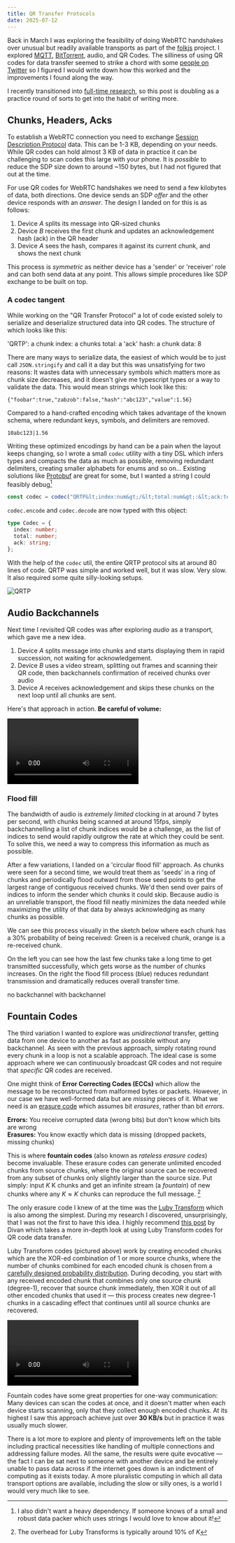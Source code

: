 ```yaml
---
title: QR Transfer Protocols
date: 2025-07-12
---
```


Back in March I was exploring the feasibility of doing WebRTC handshakes over unusual but readily available transports as part of the [folkjs](https://folkjs.org) project. I explored [MQTT](https://en.wikipedia.org/wiki/MQTT), [BitTorrent](https://en.wikipedia.org/wiki/BitTorrent), audio, and QR Codes. The silliness of using QR codes for data transfer seemed to strike a chord with some [people on Twitter](https://x.com/OrionReedOne/status/1901383095648927881) so I figured I would write down how this worked and the improvements I found along the way.

I recently transitioned into [full-time research](https://bsky.app/profile/orionreed.com/post/3lt5jj4hfjc2j), so this post is doubling as a practice round of sorts to get into the habit of writing more.

## Chunks, Headers, Acks

To establish a WebRTC connection you need to exchange [Session Description Protocol](https://en.wikipedia.org/wiki/Session_Description_Protocol) data. This can be 1-3 KB, depending on your needs. While QR codes can hold almost 3 KB of data in practice it can be challenging to scan codes this large with your phone. It is _possible_ to reduce the SDP size down to around ~150 bytes, but I had not figured that out at the time.

For use QR codes for WebRTC handshakes we need to send a few kilobytes of data, both directions. One device sends an SDP _offer_ and the other device responds with an _answer_. The design I landed on for this is as follows:

1. Device $A$ splits its message into QR-sized chunks
2. Device $B$ receives the first chunk and updates an acknowledgement hash (ack) in the QR header
3. Device $A$ sees the hash, compares it against its current chunk, and shows the next chunk

<md-qrtp-handshake chunks="5" speed="2000"></md-qrtp-handshake>

This process is _symmetric_ as neither device has a 'sender' or 'receiver' role and can both send data at any point. This allows simple procedures like SDP exchange to be built on top.

### A codec tangent

While working on the "QR Transfer Protocol" a lot of code existed solely to serialize and deserialize structured data into QR codes. The structure of which looks like this:

<md-codec width='20rem'>
'QRTP': a
chunk index: a
chunks total: a
'ack' hash: a
chunk data: 8
</md-codec>

There are many ways to serialize data, the easiest of which would be to just call `JSON.stringify` and call it a day but this was unsatisfying for two reasons: It wastes data with unnecessary symbols which matters more as chunk size decreases, and it doesn't give me typescript types or a way to validate the data. This would mean strings which look like this:

```
{"foobar":true,"zabzob":false,"hash":"abc123","value":1.56}
```

Compared to a hand-crafted encoding which takes advantage of the known schema, where redundant keys, symbols, and delimiters are removed.

```
10abc123|1.56
```

Writing these optimized encodings by hand can be a pain when the layout keeps changing, so I wrote a small `codec` utility with a tiny DSL which infers types and compacts the data as much as possible, removing redundant delimiters, creating smaller alphabets for enums and so on… Existing solutions like [Protobuf](https://en.wikipedia.org/wiki/Protocol_Buffers) are great for some, but I wanted a string I could feasibly debug[^1]

[^1]: I also didn't want a heavy dependency. If someone knows of a small and robust data packer which uses strings I would love to know about it!

```ts
const codec = codec("QRTP&lt;index:num&gt;/&lt;total:num&gt;:&lt;ack:text&gt;");
```

`codec.encode` and `codec.decode` are now typed with this object:

```ts
type Codec = {
  index: number;
  total: number;
  ack: string;
};
```

With the help of the `codec` util, the entire QRTP protocol sits at around 80 lines of code. QRTP was simple and worked well, but it was slow. Very slow. It also required some quite silly-looking setups.

![QRTP](qrtp.jpg)

## Audio Backchannels

Next time I revisited QR codes was after exploring _audio_ as a transport, which gave me a new idea.

1. Device $A$ splits message into chunks and starts displaying them in rapid succession, not waiting for acknowledgement.
2. Device $B$ uses a video stream, splitting out frames and scanning their QR code, then backchannels confirmation of received chunks over audio
3. Device $A$ receives acknowledgement and skips these chunks on the next loop until all chunks are sent.

Here's that approach in action. **Be careful of volume:**

![qrtpb](backchannel.mp4)

### Flood fill

The bandwidth of audio is _extremely limited_ clocking in at around 7 bytes per second, with chunks being scanned at around 15fps, simply backchannelling a list of chunk indices would be a challenge, as the list of indices to send would rapidly outgrow the rate at which they could be sent. To solve this, we need a way to compress this information as much as possible.

After a few variations, I landed on a 'circular flood fill' approach. As chunks were seen for a second time, we would treat them as 'seeds' in a ring of chunks and periodically flood outward from those seed points to get the largest range of contiguous received chunks. We'd then send over pairs of indices to inform the sender which chunks it could skip. Because audio is an unreliable transport, the flood fill neatly minimizes the data needed while maximizing the utility of that data by always acknowledging as many chunks as possible.

We can see this process visually in the sketch below where each chunk has a 30% probability of being received: Green is a received chunk, orange is a re-received chunk.

On the left you can see how the last few chunks take a long time to get transmitted successfully, which gets worse as the number of chunks increases. On the right the flood fill process (blue) reduces redundant transmission and dramatically reduces overall transfer time.

<md-group>
  <md-cell-circle cells='60' width='0.2' id="protocol-v1">
    no backchannel
  </md-cell-circle>
  <md-cell-circle cells='60' width='0.2' id="protocol-v2">
    with backchannel
  </md-cell-circle>
</md-group>

## Fountain Codes

The third variation I wanted to explore was _unidirectional_ transfer, getting data from one device to another as fast as possible without any backchannel. As seen with the previous approach, simply rotating round every chunk in a loop is not a scalable approach. The ideal case is some approach where we can continuously broadcast QR codes and not require that _specific_ QR codes are received.

One might think of **Error Correcting Codes (ECCs)** which allow the message to be reconstructed from malformed bytes or packets. However, in our case we have well-formed data but are _missing_ pieces of it. What we need is an [erasure code](https://en.wikipedia.org/wiki/Erasure_code) which assumes bit _erasures_, rather than bit _errors_.

**Errors:** You receive corrupted data (wrong bits) but don't know which bits are wrong <br/>
**Erasures:** You know exactly which data is missing (dropped packets, missing chunks)

This is where **fountain codes** (also known as _rateless erasure codes_) become invaluable. These erasure codes can generate unlimited encoded chunks from source chunks, where the original source can be recovered from any subset of chunks only slightly larger than the source size. Put simply: input $K$
K chunks and get an infinite stream (a _fountain_) of new chunks where any $K\approx K$ chunks can reproduce the full message. [^2]

[^2]: The overhead for Luby Transforms is typically around 10% of $K$

The only erasure code I knew of at the time was the [Luby Transform](https://en.wikipedia.org/wiki/Luby_transform_code) which is also among the simplest. During my research I discovered, unsurprisingly, that I was not the first to have this idea. I highly recommend [this post](https://divan.dev/posts/fountaincodes/) by Divan which takes a more in-depth look at using Luby Transform codes for QR code data transfer.

<md-group>
  <md-luby-transform>
  </md-luby-transform>
</md-group>

Luby Transform codes (pictured above) work by creating encoded chunks which are the XOR-ed combination of 1 or more source chunks, where the number of chunks combined for each encoded chunk is chosen from a [carefully designed probability distribution](https://en.wikipedia.org/wiki/Soliton_distribution). During decoding, you start with any received encoded chunk that combines only one source chunk (degree-1), recover that source chunk immediately, then XOR it out of all other encoded chunks that used it — this process creates new degree-1 chunks in a cascading effect that continues until all source chunks are recovered.

![fountain](fountain.mp4)

Fountain codes have some great properties for one-way communication: Many devices can scan the codes at once, and it doesn't matter when each device starts scanning, only that they collect enough encoded chunks. At its highest I saw this approach achieve just over **30 KB/s** but in practice it was usually much slower.

There is a lot more to explore and plenty of improvements left on the table including practical necessities like handling of multiple connections and addressing failure modes. All the same, the results were quite evocative — the fact I can be sat next to someone with another device and be entirely unable to pass data across if the internet goes down is an indictment of computing as it exists today. A more pluralistic computing in which all data transport options are available, including the slow or silly ones, is a world I would very much like to see.

<script>
class QRTPProtocol {
  constructor(circle, options = {}) {
    this.circle = circle;
    this.cellCount = circle.cellCount;
    this.broadcastIndex = 0;
    this.receivedCells = new Set();
    this.retransmitCells = new Set();
    this.acknowledgedCells = new Set(); // Cells that have been flood-filled
    this.isRunning = false;
    this.isBroadcasting = false; // Flag to prevent concurrent broadcast loops
    this.lastBroadcastCell = -1;
    this.floodFillTimer = null;
    this.isFloodFilling = false;
    this.timeouts = new Set(); // Track timeouts for cleanup
    
    // Protocol options
    this.enableFloodFill = options.enableFloodFill !== false;
    this.skipAcknowledged = options.skipAcknowledged || false;
    
    // Protocol parameters
    this.receptionProbability = 0.35; // Lower probability for more realistic loss
    this.broadcastSpeed = 80; // ms per cell
    this.floodFillSpeed = 25; // Faster flood fill spread
    this.floodFillDelay = 800; // ms to wait before flood fill
  }

  // Get CSS variable colors for theme support (always fresh to handle theme changes)
  getColors() {
    const root = getComputedStyle(document.documentElement);
    return {
      broadcast: root.getPropertyValue('--color-black').trim(),
      received: root.getPropertyValue('--color-green').trim(),
      retransmit: root.getPropertyValue('--color-orange').trim(),
      floodFill: root.getPropertyValue('--color-blue').trim(),
      acknowledged: root.getPropertyValue('--color-gray').trim(),
      completion: root.getPropertyValue('--color-white').trim()
    };
  }

  // Refresh all visible cell colors (useful when theme changes)
  refreshAllColors() {
    if (!this.isRunning) return;
    
    for (let i = 0; i < this.cellCount; i++) {
      if (i === this.lastBroadcastCell) {
        // Keep broadcast cell as-is
        continue;
      }
      // Restore each cell to its proper color
      this.restoreCell(i);
    }
  }

  async sleep(ms) {
    return new Promise(resolve => {
      const timeoutId = setTimeout(resolve, ms);
      // Store timeout for cleanup
      if (!this.timeouts) this.timeouts = new Set();
      this.timeouts.add(timeoutId);
      // Remove from set when resolved
      setTimeout(() => this.timeouts?.delete(timeoutId), ms + 10);
    });
  }

  // Yield control to browser to prevent blocking
  async yield() {
    return new Promise(resolve => {
      requestAnimationFrame(() => {
        setTimeout(resolve, 0);
      });
    });
  }

  // Restore cell to its proper state (not black)
  restoreCell(cellIndex) {
    if (!this.isRunning) return; // Don't restore cells if not running
    
    const colors = this.getColors();
    
    if (this.acknowledgedCells.has(cellIndex)) {
      this.circle.setCell(cellIndex, colors.acknowledged); // Light grey for acknowledged
    } else if (this.retransmitCells.has(cellIndex)) {
      this.circle.setCell(cellIndex, colors.retransmit); // Orange for retransmit
    } else if (this.receivedCells.has(cellIndex)) {
      this.circle.setCell(cellIndex, colors.received); // Green for received
    } else {
      this.circle.clearCell(cellIndex); // Clear if not received
    }
  }

  // Continuous broadcast that keeps going around
  async continuousBroadcast() {
    // Prevent multiple concurrent broadcast loops
    if (this.isBroadcasting) {
      console.log('Broadcast already running, skipping');
      return;
    }
    
    this.isBroadcasting = true;
    
    try {
      while (this.isRunning) {
        // Yield control to browser every loop iteration
        await this.yield();
        
        // Check if still running before each operation
        if (!this.isRunning) break;
        
        // Clear previous broadcast cell
        if (this.lastBroadcastCell !== -1) {
          this.restoreCell(this.lastBroadcastCell);
        }
        
        // Check if still running
        if (!this.isRunning) break;
        
        // Skip acknowledged cells if enabled
        if (this.skipAcknowledged && this.acknowledgedCells.has(this.broadcastIndex)) {
          // Move to next cell without processing
          this.broadcastIndex = (this.broadcastIndex + 1) % this.cellCount;
          continue;
        }
        
        // Set current broadcast cell to black
        const colors = this.getColors();
        this.circle.setCell(this.broadcastIndex, colors.broadcast); // Black for current broadcast
        this.lastBroadcastCell = this.broadcastIndex;
        
        // Handle reception logic for this cell
        this.handleReception(this.broadcastIndex);
        
        // Schedule flood fill if we have retransmissions (only if enabled)
        if (this.enableFloodFill) {
          this.scheduleFloodFill();
        }
        
        // Move to next cell
        this.broadcastIndex = (this.broadcastIndex + 1) % this.cellCount;
        
        // Check if all cells are received (complete cycle)
        // Check every iteration since we might skip cell 0 in skip mode
        if (this.receivedCells.size === this.cellCount) {
          await this.sleep(1000); // Pause to show completion
          this.isBroadcasting = false; // Clear flag before restart
          await this.showCompletionAndRestart();
          // Exit this loop - showCompletionAndRestart will start a new one
          return;
        }
        
        // Single sleep for broadcast speed
        await this.sleep(this.broadcastSpeed);
      }
    } finally {
      this.isBroadcasting = false;
    }
  }

  // Handle reception logic for a cell
  handleReception(cellIndex) {
    if (!this.isRunning) return;
    
    // Check if this cell was already received (retransmit)
    if (this.receivedCells.has(cellIndex)) {
      // Probabilistic retransmission detection (same probability as initial reception)
      if (Math.random() < this.receptionProbability) {
        this.retransmitCells.add(cellIndex);
      }
      return;
    }
    
    // Probabilistic initial reception
    if (Math.random() < this.receptionProbability) {
      this.receivedCells.add(cellIndex);
    }
  }

  // Schedule flood fill with debouncing
  scheduleFloodFill() {
    if (!this.isRunning || !this.enableFloodFill || this.retransmitCells.size === 0 || this.isFloodFilling) return;
    
    // Only schedule if not already scheduled and not currently flood filling
    if (!this.floodFillTimer) {
      this.floodFillTimer = setTimeout(() => {
        if (this.isRunning) { // Check if still running when timer fires
          this.startFloodFillCycle();
        }
      }, this.floodFillDelay);
    }
  }

  // Start repeating flood fill cycle
  async startFloodFillCycle() {
    this.floodFillTimer = null;
    this.isFloodFilling = true;
    
    while (this.isRunning && this.isFloodFilling && this.retransmitCells.size > 0) {
      // Yield control to browser
      await this.yield();
      
      const ackRanges = await this.floodFill();
      
      // Check if we should still continue after flood fill
      if (!this.isRunning || !this.isFloodFilling) break;
      
            // After flood fill, reset orange cells to green (ack sent, reset retransmit state)
      const floodColors = this.getColors();
      for (const cellIndex of this.retransmitCells) {
        if (cellIndex !== this.lastBroadcastCell) {
          this.circle.setCell(cellIndex, floodColors.received); // Back to green
        }
      }
      this.retransmitCells.clear(); // Clear retransmit state
      
      // Mark acknowledged cells if skip mode is enabled (do this AFTER resetting retransmit colors)
      if (this.skipAcknowledged && ackRanges) {
        for (const range of ackRanges) {
          for (const cellIndex of range) {
            this.acknowledgedCells.add(cellIndex);
            // Immediately show acknowledged cells as light grey
            if (cellIndex !== this.lastBroadcastCell) {
              this.circle.setCell(cellIndex, floodColors.acknowledged); // Light grey for acknowledged
            }
          }
        }
      }
      
      // Wait 2 seconds before next flood fill cycle
      await this.sleep(2000);
    }
    
    this.isFloodFilling = false;
  }

  // Flood fill algorithm across connected green cells
  async floodFill() {
    if (!this.isRunning || !this.isFloodFilling || this.retransmitCells.size === 0) return null;
    
    // Find all connected components of green cells
    const visited = new Set();
    const ackRanges = [];
    
    for (const retransmitCell of this.retransmitCells) {
      if (!this.isRunning || !this.isFloodFilling) return null;
      if (visited.has(retransmitCell)) continue;
      
      // Start flood fill from this retransmit cell
      const component = await this.floodFillFrom(retransmitCell, visited);
      if (component.length > 0) {
        ackRanges.push(component);
      }
    }
    
    if (!this.isRunning || !this.isFloodFilling) return null;
    
    // Visualize acknowledgement ranges (building the ack indices)
    const colors = this.getColors();
    for (const range of ackRanges) {
      for (const cellIndex of range) {
        if (!this.isRunning || !this.isFloodFilling) return null;
        if (cellIndex !== this.lastBroadcastCell) {
          this.circle.setCell(cellIndex, colors.floodFill); // Blue for ack range
        }
        await this.sleep(this.floodFillSpeed);
        // Yield control every few cells
        await this.yield();
      }
    }
    
    if (!this.isRunning || !this.isFloodFilling) return null;
    
    await this.sleep(1000); // Pause to show complete ack ranges
    
    if (!this.isRunning || !this.isFloodFilling) return null;
    
    // Clear blue ack visualization back to original states
    for (const range of ackRanges) {
      for (const cellIndex of range) {
        if (!this.isRunning || !this.isFloodFilling) return null;
        if (cellIndex !== this.lastBroadcastCell) {
          this.restoreCell(cellIndex);
        }
        // Yield control every few cells
        await this.yield();
      }
    }
    
    return ackRanges; // Return the ranges for potential acknowledgement tracking
  }

  async floodFillFrom(startCell, visited) {
    const component = [];
    const queue = [startCell];
    
    while (queue.length > 0) {
      const cell = queue.shift();
      if (visited.has(cell)) continue;
      
      visited.add(cell);
      component.push(cell);
      
      // Check neighbors (circular, so wrap around)
      const neighbors = [
        (cell - 1 + this.cellCount) % this.cellCount,
        (cell + 1) % this.cellCount
      ];
      
      for (const neighbor of neighbors) {
        if (!visited.has(neighbor) && this.receivedCells.has(neighbor)) {
          queue.push(neighbor);
        }
      }
      
      // Yield control occasionally to prevent blocking
      if (component.length % 10 === 0) {
        await this.yield();
      }
    }
    
    return component;
  }

  // Show completion animation and restart after delay
  async showCompletionAndRestart() {
    // Immediately stop ALL operations
    this.isRunning = false; // Stop everything immediately
    this.isBroadcasting = false;
    this.isFloodFilling = false;
    
    if (this.floodFillTimer) {
      clearTimeout(this.floodFillTimer);
      this.floodFillTimer = null;
    }
    
    // Clean up all timeouts
    if (this.timeouts) {
      this.timeouts.forEach(id => clearTimeout(id));
      this.timeouts.clear();
    }
    
    // Give time for all operations to stop
    await this.yield();
    await new Promise(resolve => setTimeout(resolve, 200));
    
    // Show completion by clearing all cells
    for (let i = 0; i < this.cellCount; i++) {
      this.circle.clearCell(i); // Clear for completion
    }
    
    // Wait 3 seconds to show completion
    await new Promise(resolve => setTimeout(resolve, 3000));
    
    // Clear everything and reset state
    this.receivedCells.clear();
    this.retransmitCells.clear();
    this.acknowledgedCells.clear();
    this.broadcastIndex = 0;
    this.lastBroadcastCell = -1;
    this.circle.clearAll(); // Clear all cells for fresh start
    
    // Schedule restart after a short delay to ensure cleanup
    setTimeout(() => {
      if (!this.isRunning && !this.isBroadcasting) { // Double check we're not already running
        this.isRunning = true;
        this.continuousBroadcast().catch(err => {
          console.error('Protocol error:', err);
          this.isRunning = false;
        });
      }
    }, 100);
  }

  // Reset protocol for new cycle (for stop/start functionality)
  async resetProtocol() {
    // Immediately stop ALL operations
    this.isRunning = false;
    this.isBroadcasting = false;
    this.isFloodFilling = false;
    
    if (this.floodFillTimer) {
      clearTimeout(this.floodFillTimer);
      this.floodFillTimer = null;
    }
    
    // Clean up all timeouts
    if (this.timeouts) {
      this.timeouts.forEach(id => clearTimeout(id));
      this.timeouts.clear();
    }
    
    // Clear everything and reset state
    this.receivedCells.clear();
    this.retransmitCells.clear();
    this.acknowledgedCells.clear();
    this.broadcastIndex = 0;
    this.lastBroadcastCell = -1;
    this.circle.clearAll(); // Clear all cells for fresh start
  }

  // Main protocol loop
  async runProtocol() {
    if (this.isRunning) return;
    this.isRunning = true;
    
    // Start continuous broadcast with error handling
    this.continuousBroadcast().catch(err => {
      console.error('Protocol error:', err);
      this.isRunning = false;
    });
  }

  stop() {
    this.isRunning = false;
    this.isBroadcasting = false;
    this.isFloodFilling = false;
    if (this.floodFillTimer) {
      clearTimeout(this.floodFillTimer);
      this.floodFillTimer = null;
    }
    
    // Clean up all timeouts
    if (this.timeouts) {
      this.timeouts.forEach(id => clearTimeout(id));
      this.timeouts.clear();
    }
  }
}

// Initialize both protocol versions
const circleV1 = document.querySelector('#protocol-v1');
const circleV2 = document.querySelector('#protocol-v2');

// Version 1: Basic retransmission (no flood fill)
const protocolV1 = new QRTPProtocol(circleV1, {
  enableFloodFill: false,
  skipAcknowledged: false
});

// Version 2: Flood fill with skip acknowledged cells
const protocolV2 = new QRTPProtocol(circleV2, {
  enableFloodFill: true,
  skipAcknowledged: true
});

// Start both protocol animations
protocolV1.runProtocol();
protocolV2.runProtocol();

</script>

